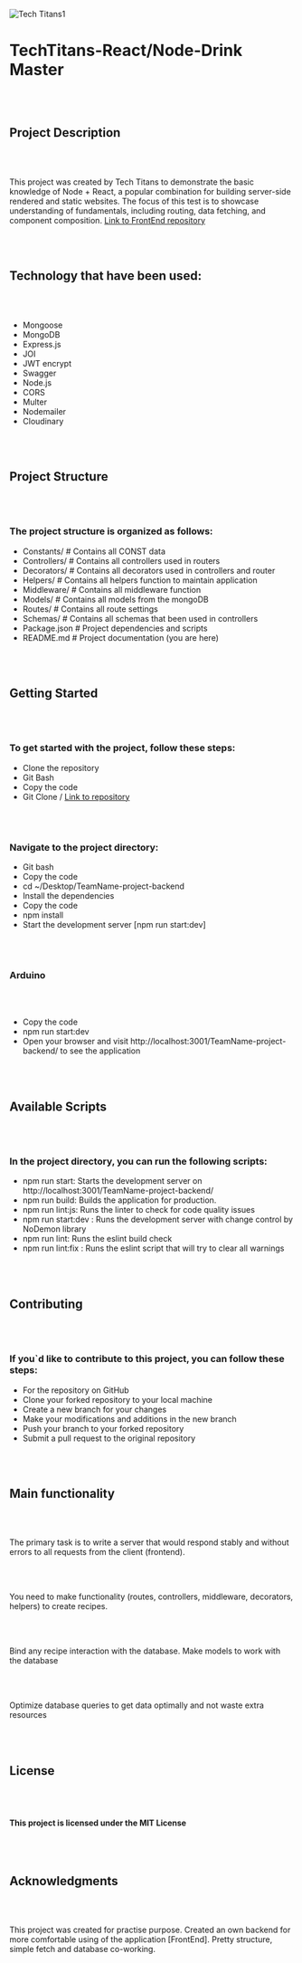 ![Tech Titans1](https://github.com/MagisterUnivers/TeamName-project-backend/assets/36455862/70e6effa-be89-43e0-84af-91a2f3de598d)

<h1>TechTitans-React/Node-Drink Master</h1>
<br />
<br />
<h2>Project Description</h2>
<br />
<br />
<p>
  This project was created by Tech Titans to demonstrate the basic knowledge of
  Node + React, a popular combination for building server-side rendered and
  static websites. The focus of this test is to showcase understanding of
  fundamentals, including routing, data fetching, and component composition.
    <a href="https://github.com/MagisterUnivers/TeamName-project/tree/dev"
      >Link to FrontEnd repository</a>
</p>
<br />
<br />
<h2>Technology that have been used:</h2>
<br />
<br />
<ul>
  <li>Mongoose</li>
  <li>MongoDB</li>
  <li>Express.js</li>
  <li>JOI</li>
  <li>JWT encrypt</li>
  <li>Swagger</li>
  <li>Node.js</li>
  <li>CORS</li>
  <li>Multer</li>
  <li>Nodemailer</li>
  <li>Cloudinary</li>
</ul>
<br />
<br />
<h2>Project Structure</h2>
<br />
<br />
<h3>The project structure is organized as follows:</h3>
<ul>
  <li>Constants/ # Contains all CONST data</li>
  <li>Controllers/ # Contains all controllers used in routers</li>
  <li>
    Decorators/ # Contains all decorators used in controllers  and router
  </li>
  <li>Helpers/ # Contains all helpers function to maintain application </li>
  <li>Middleware/ # Contains all middleware function</li>
  <li>Models/ # Contains all models from the mongoDB</li>
  <li>Routes/ # Contains all route settings</li>
  <li>Schemas/ # Contains all schemas that been used in controllers</li>
  <li>Package.json # Project dependencies and scripts</li>
  <li>README.md # Project documentation (you are here)</li>
</ul>
<br />
<br />
<h2>Getting Started</h2>
<br />
<br />
<h3>To get started with the project, follow these steps:</h3>
<ul>
  <li>Clone the repository</li>
  <li>Git Bash</li>
  <li>Copy the code</li>
  <li>
    Git Clone /
    <a href="https://github.com/MagisterUnivers/TeamName-project-backend/tree/dev"
      >Link to repository</a>
  </li>
</ul>
<br />
<br />
<h3>Navigate to the project directory:</h3>
<ul>
  <li>Git bash</li>
  <li>Copy the code</li>
  <li>cd ~/Desktop/TeamName-project-backend</li>
  <li>Install the dependencies</li>
  <li>Copy the code</li>
  <li>npm install</li>
  <li>Start the development server [npm run start:dev]</li>
</ul>
<br />
<br />
<h3>Arduino</h3>
<br />
<br />
<ul>
  <li>Copy the code</li>
  <li>npm run start:dev</li>
  <li>
    Open your browser and visit http://localhost:3001/TeamName-project-backend/ to see
    the application
  </li>
</ul>
<br />
<br />
<h2>Available Scripts</h2>
<br />
<br />
<h3>In the project directory, you can run the following scripts:</h3>
<ul>
  <li>
    npm run start: Starts the development server on
    http://localhost:3001/TeamName-project-backend/
  </li>
  <li>npm run build: Builds the application for production.</li>
  <li>npm run lint:js: Runs the linter to check for code quality issues</li>
  <li>npm run start:dev : Runs the development server with change control by NoDemon library</li>
  <li>npm run lint: Runs the eslint build check</li>
  <li>npm run lint:fix : Runs the eslint script that will try to clear all warnings</li>
</ul>
<br />
<br />
<h2>Contributing</h2>
<br />
<br />
<h3>
  If you`d like to contribute to this project, you can follow these steps:
</h3>
<ul>
  <li>For the repository on GitHub</li>
  <li>Clone your forked repository to your local machine</li>
  <li>Create a new branch for your changes</li>
  <li>Make your modifications and additions in the new branch</li>
  <li>Push your branch to your forked repository</li>
  <li>Submit a pull request to the original repository</li>
</ul>
<br />
<br />
<h2>Main functionality</h2>
<br />
<br />
<p>
  The primary task is to write a server that would respond stably and without errors to all requests from the client (frontend).
</p>
<br />
<br />
<p>
  You need to make functionality (routes, controllers, middleware, decorators, helpers) to create recipes.
</p>
<br />
<br />
<p>
  Bind any recipe interaction with the database. Make models to work with the database
</p>
<br />
<br />
<p>
  Optimize database queries to get data optimally and not waste extra resources
</p>
<br />
<br />
<h2>License</h2>
<br />
<br />
<h4>This project is licensed under the MIT License</h4>
<br />
<br />
<h2>Acknowledgments</h2>
<br />
<br />
<p>
  This project was created for practise purpose. Created an own backend for more
  comfortable using of the application [FrontEnd]. Pretty structure, simple fetch and database co-working.
</p>

